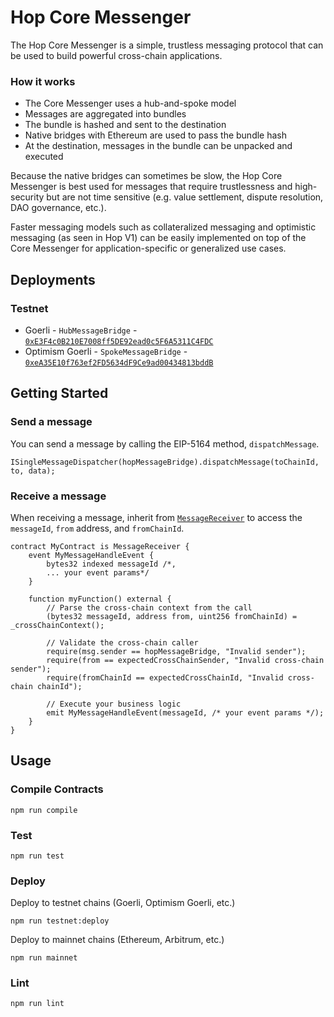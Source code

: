 # Hop Core Messenger

The Hop Core Messenger is a simple, trustless messaging protocol that can be used to build powerful cross-chain applications.

### How it works
* The Core Messenger uses a hub-and-spoke model
* Messages are aggregated into bundles
* The bundle is hashed and sent to the destination
* Native bridges with Ethereum are used to pass the bundle hash
* At the destination, messages in the bundle can be unpacked and executed

Because the native bridges can sometimes be slow, the Hop Core Messenger is best used for messages that require trustlessness and high-security but are not time sensitive (e.g. value settlement, dispute resolution, DAO governance, etc.).

Faster messaging models such as collateralized messaging and optimistic messaging (as seen in Hop V1) can be easily implemented on top of the Core Messenger for application-specific or generalized use cases.

## Deployments

### Testnet

 * Goerli - `HubMessageBridge` - [`0xE3F4c0B210E7008ff5DE92ead0c5F6A5311C4FDC`](https://goerli.etherscan.io/address/0xE3F4c0B210E7008ff5DE92ead0c5F6A5311C4FDC#code)
 * Optimism Goerli - `SpokeMessageBridge` - [`0xeA35E10f763ef2FD5634dF9Ce9ad00434813bddB`](https://goerli-optimism.etherscan.io/address/0xeA35E10f763ef2FD5634dF9Ce9ad00434813bddB#code)

## Getting Started

### Send a message

You can send a message by calling the EIP-5164 method, `dispatchMessage`.

```solidity
ISingleMessageDispatcher(hopMessageBridge).dispatchMessage(toChainId, to, data);
```

### Receive a message

When receiving a message, inherit from [`MessageReceiver`](https://github.com/hop-protocol/contracts-v2/blob/master/packages/messenger/contracts/erc5164/MessageReceiver.sol) to access the `messageId`, `from` address, and `fromChainId`.

```solidity
contract MyContract is MessageReceiver {
    event MyMessageHandleEvent {
        bytes32 indexed messageId /*,
        ... your event params*/
    }

    function myFunction() external {
        // Parse the cross-chain context from the call
        (bytes32 messageId, address from, uint256 fromChainId) = _crossChainContext();

        // Validate the cross-chain caller
        require(msg.sender == hopMessageBridge, "Invalid sender");
        require(from == expectedCrossChainSender, "Invalid cross-chain sender");
        require(fromChainId == expectedCrossChainId, "Invalid cross-chain chainId");

        // Execute your business logic
        emit MyMessageHandleEvent(messageId, /* your event params */);
    }
}
```

## Usage

### Compile Contracts
```shell
npm run compile
```

### Test
```shell
npm run test
```

### Deploy
Deploy to testnet chains (Goerli, Optimism Goerli, etc.)
```shell
npm run testnet:deploy
```

Deploy to mainnet chains (Ethereum, Arbitrum, etc.)
```shell
npm run mainnet
```

### Lint

```shell
npm run lint
```
